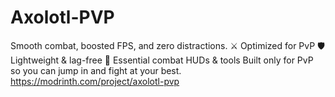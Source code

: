 # Axolotl-PVP
Smooth combat, boosted FPS, and zero distractions.  ⚔️ Optimized for PvP  🛡️ Lightweight &amp; lag-free  🎯 Essential combat HUDs &amp; tools  Built only for PvP so you can jump in and fight at your best.
https://modrinth.com/project/axolotl-pvp
